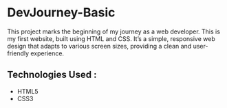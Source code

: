 # DevJourney-Basic
This project marks the beginning of my journey as a web developer.
This is my first website, built using HTML and CSS. It’s a simple, responsive web design that adapts to various screen sizes, providing a clean and user-friendly experience. 

## Technologies Used :
- HTML5
- CSS3

